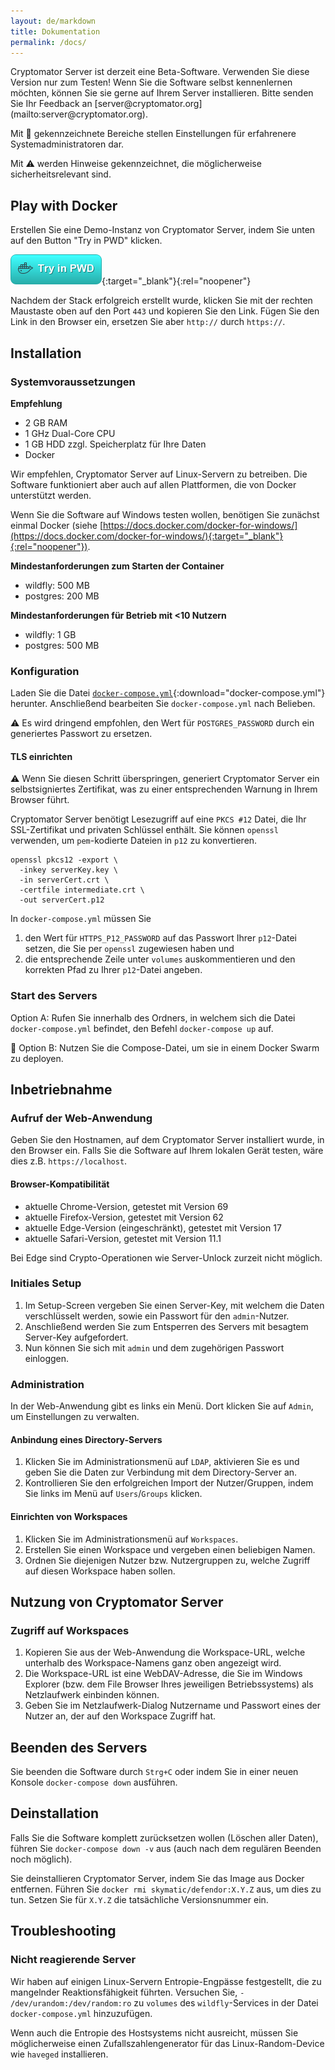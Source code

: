 ```yaml
---
layout: de/markdown
title: Dokumentation
permalink: /docs/
---
```

<p class="lead" markdown="1">Cryptomator Server ist derzeit eine Beta-Software. Verwenden Sie diese Version nur zum Testen! Wenn Sie die Software selbst kennenlernen möchten, können Sie sie gerne auf Ihrem Server installieren. Bitte senden Sie Ihr Feedback an [server@cryptomator.org](mailto:server@cryptomator.org).</p>

Mit :wrench: gekennzeichnete Bereiche stellen Einstellungen für erfahrenere Systemadministratoren dar.

Mit :warning: werden Hinweise gekennzeichnet, die möglicherweise sicherheitsrelevant sind.

## Play with Docker
Erstellen Sie eine Demo-Instanz von Cryptomator Server, indem Sie unten auf den Button "Try in PWD" klicken.

[![Try in PWD](/assets/pwd/button.png)](http://play-with-docker.com/?stack=https%3A%2F%2Fserver.cryptomator.org%2Fassets%2Fpwd%2Fdocker-compose.yml&stack_name=cryptomator-server){:target="_blank"}{:rel="noopener"}

Nachdem der Stack erfolgreich erstellt wurde, klicken Sie mit der rechten Maustaste oben auf den Port `443` und kopieren Sie den Link. Fügen Sie den Link in den Browser ein, ersetzen Sie aber `http://` durch `https://`.

## Installation

### Systemvoraussetzungen
**Empfehlung**
* 2 GB RAM
* 1 GHz Dual-Core CPU
* 1 GB HDD zzgl. Speicherplatz für Ihre Daten
* Docker

Wir empfehlen, Cryptomator Server auf Linux-Servern zu betreiben. Die Software funktioniert aber auch auf allen Plattformen, die von Docker unterstützt werden. 

Wenn Sie die Software auf Windows testen wollen, benötigen Sie zunächst einmal Docker (siehe [https://docs.docker.com/docker-for-windows/](https://docs.docker.com/docker-for-windows/){:target="_blank"}{:rel="noopener"}).

**Mindestanforderungen zum Starten der Container**
- wildfly: 500 MB
- postgres: 200 MB

**Mindestanforderungen für Betrieb mit <10 Nutzern**
- wildfly: 1 GB
- postgres: 500 MB

### Konfiguration
Laden Sie die Datei [`docker-compose.yml`](/assets/docker-compose.yml){:download="docker-compose.yml"} herunter. Anschließend bearbeiten Sie `docker-compose.yml` nach Belieben.

:warning: Es wird dringend empfohlen, den Wert für `POSTGRES_PASSWORD` durch ein generiertes Passwort zu ersetzen.

#### TLS einrichten

:warning: Wenn Sie diesen Schritt überspringen, generiert Cryptomator Server ein selbstsigniertes Zertifikat, was zu einer entsprechenden Warnung in Ihrem Browser führt.

Cryptomator Server benötigt Lesezugriff auf eine `PKCS #12` Datei, die Ihr SSL-Zertifikat und privaten Schlüssel enthält. Sie können `openssl` verwenden, um `pem`-kodierte Dateien in `p12` zu konvertieren.

```
openssl pkcs12 -export \
  -inkey serverKey.key \
  -in serverCert.crt \
  -certfile intermediate.crt \
  -out serverCert.p12
```

In `docker-compose.yml` müssen Sie

1. den Wert für `HTTPS_P12_PASSWORD` auf das Passwort Ihrer `p12`-Datei setzen, die Sie per `openssl` zugewiesen haben und
2. die entsprechende Zeile unter `volumes` auskommentieren und den korrekten Pfad zu Ihrer `p12`-Datei angeben.

### Start des Servers
Option A: Rufen Sie innerhalb des Ordners, in welchem sich die Datei `docker-compose.yml` befindet, den Befehl `docker-compose up` auf.

:wrench: Option B: Nutzen Sie die Compose-Datei, um sie in einem Docker Swarm zu deployen.

## Inbetriebnahme

### Aufruf der Web-Anwendung
Geben Sie den Hostnamen, auf dem Cryptomator Server installiert wurde, in den Browser ein. Falls Sie die Software auf Ihrem lokalen Gerät testen, wäre dies z.B. `https://localhost`.

#### Browser-Kompatibilität
- aktuelle Chrome-Version, getestet mit Version 69
- aktuelle Firefox-Version, getestet mit Version 62
- aktuelle Edge-Version (eingeschränkt), getestet mit Version 17
- aktuelle Safari-Version, getestet mit Version 11.1

Bei Edge sind Crypto-Operationen wie Server-Unlock zurzeit nicht möglich.

### Initiales Setup
1. Im Setup-Screen vergeben Sie einen Server-Key, mit welchem die Daten verschlüsselt werden, sowie ein Passwort für den `admin`-Nutzer.
2. Anschließend werden Sie zum Entsperren des Servers mit besagtem Server-Key aufgefordert.
3. Nun können Sie sich mit `admin` und dem zugehörigen Passwort einloggen.

### Administration
In der Web-Anwendung gibt es links ein Menü. Dort klicken Sie auf `Admin`, um Einstellungen zu verwalten.

#### Anbindung eines Directory-Servers
1. Klicken Sie im Administrationsmenü auf `LDAP`, aktivieren Sie es und geben Sie die Daten zur Verbindung mit dem Directory-Server an.
2. Kontrollieren Sie den erfolgreichen Import der Nutzer/Gruppen, indem Sie links im Menü auf `Users`/`Groups` klicken.

#### Einrichten von Workspaces
1. Klicken Sie im Administrationsmenü auf `Workspaces`.
2. Erstellen Sie einen Workspace und vergeben einen beliebigen Namen.
3. Ordnen Sie diejenigen Nutzer bzw. Nutzergruppen zu, welche Zugriff auf diesen Workspace haben sollen.

## Nutzung von Cryptomator Server

### Zugriff auf Workspaces
1. Kopieren Sie aus der Web-Anwendung die Workspace-URL, welche unterhalb des Workspace-Namens ganz oben angezeigt wird.
2. Die Workspace-URL ist eine WebDAV-Adresse, die Sie im Windows Explorer (bzw. dem File Browser Ihres jeweiligen Betriebssystems) als Netzlaufwerk einbinden können.
3. Geben Sie im Netzlaufwerk-Dialog Nutzername und Passwort eines der Nutzer an, der auf den Workspace Zugriff hat.

## Beenden des Servers
Sie beenden die Software durch `Strg+C` oder indem Sie in einer neuen Konsole `docker-compose down` ausführen.

## Deinstallation
Falls Sie die Software komplett zurücksetzen wollen (Löschen aller Daten), führen Sie `docker-compose down -v` aus (auch nach dem regulären Beenden noch möglich).

Sie deinstallieren Cryptomator Server, indem Sie das Image aus Docker entfernen. Führen Sie `docker rmi skymatic/defendor:X.Y.Z` aus, um dies zu tun. Setzen Sie für `X.Y.Z` die tatsächliche Versionsnummer ein.

## Troubleshooting

### Nicht reagierende Server
Wir haben auf einigen Linux-Servern Entropie-Engpässe festgestellt, die zu mangelnder Reaktionsfähigkeit führten. Versuchen Sie, `- /dev/urandom:/dev/random:ro` zu `volumes` des `wildfly`-Services in der Datei `docker-compose.yml` hinzuzufügen.

Wenn auch die Entropie des Hostsystems nicht ausreicht, müssen Sie möglicherweise einen Zufallszahlengenerator für das Linux-Random-Device wie `haveged` installieren.
